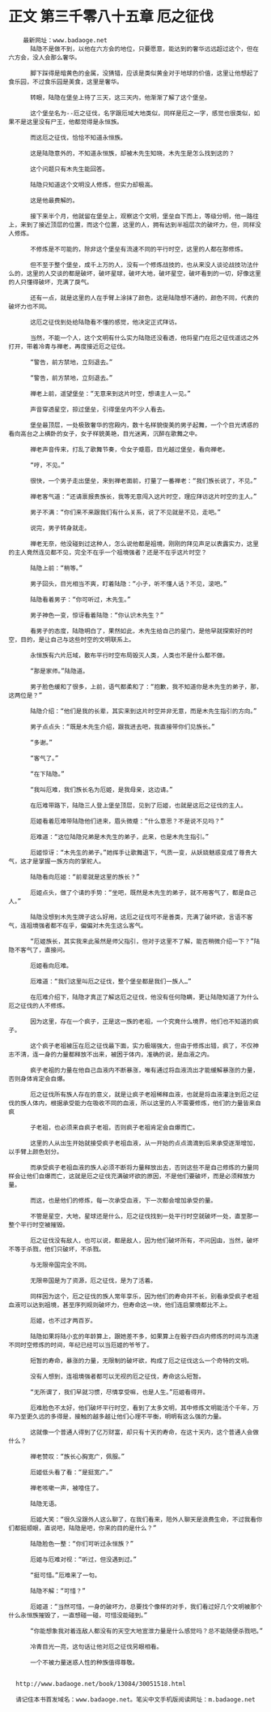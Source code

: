 # 正文 第三千零八十五章 厄之征伐
        最新网址：www.badaoge.net
          陆隐不是做不到，以他在六方会的地位，只要愿意，能达到的奢华远远超过这个，但在六方会，没人会那么奢华。
      
          脚下踩得是暗黄色的金属，没猜错，应该是类似黄金对于地球的价值，这里让他想起了食乐园，不过食乐园是美食，这里是奢华。
      
          转眼，陆隐在堡垒上待了三天，这三天内，他渐渐了解了这个堡垒。
      
          这个堡垒名为--厄之征伐，名字跟厄域大地类似，同样是厄之一字，感觉也很类似，如果不是这里没有尸王，他都觉得是永恒族。
      
          而这厄之征伐，恰恰不知道永恒族。
      
          这是陆隐意外的，不知道永恒族，却被木先生知晓，木先生是怎么找到这的？
      
          这个问题只有木先生能回答。
      
          陆隐只知道这个文明没人修炼，但实力却极高。
      
          这是他最费解的。
      
          接下来半个月，他就留在堡垒上，观察这个文明，堡垒自下而上，等级分明，他一路往上，来到了接近顶层的位置，而这个位置，这里的人，拥有达到半祖层次的破坏力，但，同样没人修炼。
      
          不修炼是不可能的，除非这个堡垒有流速不同的平行时空，这里的人都在那修炼。
      
          但不至于整个堡垒，成千上万的人，没有一个修炼战技的，也从来没人谈论战技功法什么的，这里的人交谈的都是破坏，破坏星球，破坏大地，破坏星空，破坏看到的一切，好像这里的人只懂得破坏，充满了戾气。
      
          还有一点，就是这里的人在手臂上涂抹了颜色，这是陆隐想不通的，颜色不同，代表的破坏力也不同。
      
          这厄之征伐到处给陆隐看不懂的感觉，他决定正式拜访。
      
          当然，不能一个人，这个文明有什么实力陆隐还没看透，他将星门在厄之征伐遥远之外打开，带着冷青与禅老，再度接近厄之征伐。
      
          “警告，前方禁地，立刻退去。”
      
          “警告，前方禁地，立刻退去。”
      
          禅老上前，遥望堡垒：“无意来到这片时空，想请主人一见。”
      
          声音穿透星空，掠过堡垒，引得堡垒内不少人看去。
      
          堡垒最顶层，一处极致奢华的宫殿内，数十名样貌俊美的男子起舞，一个个目光诱惑的看向高台之上横卧的女子，女子样貌美艳，目光迷离，沉醉在歌舞之中。
      
          禅老声音传来，打乱了歌舞节奏，令女子蹙眉，目光越过堡垒，看向禅老。
      
          “哼，不见。”
      
          很快，一个男子走出堡垒，来到禅老面前，打量了一番禅老：“我们族长说了，不见。”
      
          禅老客气道：“还请禀报贵族长，我等无意闯入这片时空，理应拜访这片时空的主人。”
      
          男子不满：“你们来不来跟我们有什么关系，说了不见就是不见，走吧。”
      
          说完，男子转身就走。
      
          禅老无奈，他没碰到过这种人，怎么说他都是祖境，刚刚的拜见声足以表露实力，这里的主人竟然连见都不见，完全不在乎一个祖境强者？还是不在乎这片时空？
      
          陆隐上前：“稍等。”
      
          男子回头，目光相当不爽，盯着陆隐：“小子，听不懂人话？不见，滚吧。”
      
          陆隐看着男子：“你可听过，木先生。”
      
          男子神色一变，惊讶看着陆隐：“你认识木先生？”
      
          看男子的态度，陆隐明白了，果然如此，木先生给自己的星门，是他早就探索好的时空，目的，是让自己与这些时空的文明联系上。
      
          永恒族有六片厄域，散布平行时空布局毁灭人类，人类也不是什么都不做。
      
          “那是家师。”陆隐道。
      
          男子脸色缓和了很多，上前，语气都柔和了：“抱歉，我不知道你是木先生的弟子，那，这两位是？”
      
          陆隐介绍：“他们是我的长辈，其实来到这片时空并非无意，而是木先生指引的方向。”
      
          男子点点头：“既是木先生介绍，跟我进去吧，我直接带你们见族长。”
      
          “多谢。”
      
          “客气了。”
      
          “在下陆隐。”
      
          “我叫厄难，我们族长名为厄姬，是我母亲，这边请。”
      
          在厄难带路下，陆隐三人登上堡垒顶层，见到了厄姬，也就是这厄之征伐的主人。
      
          厄姬看着厄难带陆隐他们进来，眉头微蹙：“什么意思？不是说不见吗？”
      
          厄难道：“这位陆隐兄弟是木先生的弟子，此来，也是木先生指引。”
      
          厄姬惊讶：“木先生的弟子。”她挥手让歌舞退下，气质一变，从妖娆魅惑变成了尊贵大气，这才是掌握一族方向的掌舵人。
      
          陆隐看向厄姬：“前辈就是这里的族长？”
      
          厄姬点头，做了个请的手势：“坐吧，既然是木先生的弟子，就不用客气了，都是自己人。”
      
          陆隐没想到木先生牌子这么好用，这厄之征伐可不是善类，充满了破坏欲，言语不客气，连祖境强者都不在乎，偏偏对木先生这么客气。
      
          “厄姬族长，其实我来此虽然是师父指引，但对于这里不了解，能否稍微介绍一下？”陆隐不客气了，直接问。
      
          厄姬看向厄难。
      
          厄难道：“我们这里叫厄之征伐，整个堡垒都是我们一族人…”
      
          在厄难介绍下，陆隐才真正了解这厄之征伐，他没有任何隐瞒，更让陆隐知道了为什么厄之征伐的人不修炼。
      
          因为这里，存在一个疯子，正是这一族的老祖，一个究竟什么境界，他们也不知道的疯子。
      
          这个疯子老祖被压在厄之征伐最下面，实力极端强大，但由于修炼出错，疯了，不仅神志不清，连一身的力量都释放不出来，被困于体内，准确的说，是血液之内。
      
          疯子老祖的力量在他自己血液内不断暴涨，唯有通过将血液流出才能缓解暴涨的力量，否则身体肯定会自爆。
      
          厄之征伐所有族人存在的意义，就是让疯子老祖稀释血液，也就是将血液灌注到厄之征伐的族人体内，根据承受能力在吸收不同的血液，所以这里的人不需要修炼，他们的力量皆来自疯
      
          子老祖，也必须来自疯子老祖，否则疯子老祖肯定会自爆而亡。
      
          这里的人从出生开始就接受疯子老祖血液，从一开始的点点滴滴到后来承受逐渐增加，以手臂上颜色划分。
      
          而承受疯子老祖血液的族人必须不断将力量释放出去，否则这些不是自己修炼的力量同样会让他们自爆而亡，这就是厄之征伐充满破坏欲的原因，不是他们要破坏，而是必须释放力量。
      
          而这，也是他们的修炼，每一次承受血液，下一次都会增加承受的量。
      
          不管是星空，大地，星球还是什么，厄之征伐找到一处平行时空就破坏一处，直至那一整个平行时空被摧毁。
      
          厄之征伐没有敌人，也可以说，都是敌人，因为他们破坏所有，不问因由，当然，破坏不等于杀戮，他们只破坏，不杀戮。
      
          与无限帝国完全不同。
      
          无限帝国是为了资源，厄之征伐，是为了活着。
      
          同样因为这个，厄之征伐的族人常年享乐，因为他们的寿命并不长，别看承受疯子老祖血液可以达到祖境，甚至序列规则破坏力，但寿命这一块，他们连启蒙境都比不上。
      
          厄姬，也不过才两百岁。
      
          陆隐如果将陆小玄的年龄算上，跟她差不多，如果算上在骰子四点内修炼的时间与流速不同时空修炼的时间，年纪已经可以当厄姬的爷爷了。
      
          短暂的寿命，暴涨的力量，无限制的破坏欲，构成了厄之征伐这么一个奇特的文明。
      
          没有人想到，连祖境强者都可以无视的厄之征伐，寿命这么短暂。
      
          “无所谓了，我们早就习惯，尽情享受嘛，也是人生。”厄姬看得开。
      
          厄难脸色不太好，他们破坏平行时空，看到了太多文明，其中修炼文明能活个千年，万年乃至更久远的多得是，接触的越多越让他们心理不平衡，明明有这么强的力量。
      
          这就像一个普通人得到了亿万财富，却只有十天的寿命，在这十天内，这个普通人会做什么？
      
          禅老赞叹：“族长心胸宽广，佩服。”
      
          厄姬低头看了看：“是挺宽广。”
      
          禅老咳嗽一声，被噎住了。
      
          陆隐无语。
      
          厄姬大笑：“很久没跟外人这么聊了，在我们看来，陪外人聊天是浪费生命，不过我看你们都挺顺眼，直说吧，陆隐是吧，你来的目的是什么？”
      
          陆隐脸色一整：“你们可听过永恒族？”
      
          厄姬与厄难对视：“听过，但没遇到过。”
      
          “挺可惜。”厄难来了一句。
      
          陆隐不解：“可惜？”
      
          厄姬道：“当然可惜，一身的破坏力，总要找个像样的对手，我们看过好几个文明被那个什么永恒族摧毁了，一直想碰一碰，可惜没能碰到。”
      
          “你能想象我对着连敌人都没有的天空大地宣泄力量是什么感觉吗？总不能随便杀戮吧。”
      
          冷青目光一亮，这句话让他对厄之征伐另眼相看。
      
          一个不被力量迷惑人性的种族值得尊敬。
      
      
      http://www.badaoge.net/book/13084/30051518.html
      
      请记住本书首发域名：www.badaoge.net。笔尖中文手机版阅读网址：m.badaoge.net